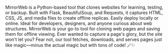 MirrorWeb is a Python-based tool that clones websites for learning, testing, or backup. Built with Flask, BeautifulSoup, and Requests, it captures HTML, CSS, JS, and media files to create offline replicas. Easily deploy locally or online. Ideal for developers, designers, and anyone curious about web structures. MirrorWeb is your go-to tool for cloning web pages and saving them for offline viewing. Ever wanted to capture a page's glory, but the site won't let you? Fear not, our tool fetches, downloads, and serves pages just like magic—minus the actual magic but with tons of code! 🪄✨
